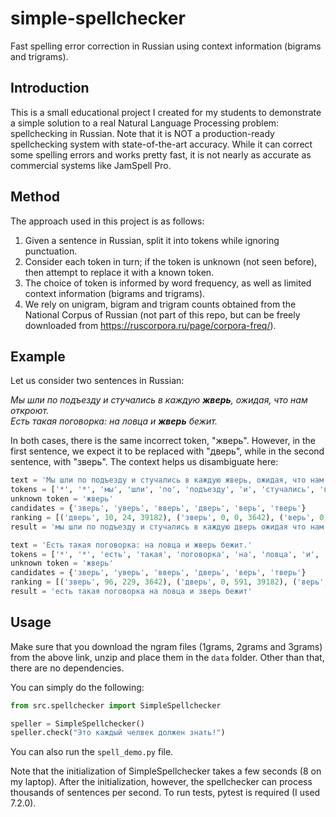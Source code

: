 # simple-spellchecker

Fast spelling error correction in Russian using context information (bigrams and trigrams).

## Introduction

This is a small educational project I created for my students to demonstrate a simple solution to a real Natural Language Processing problem: 
spellchecking in Russian. 
Note that it is NOT a production-ready spellchecking system with state-of-the-art accuracy. 
While it can correct some spelling errors and works pretty fast, it is not nearly as accurate as commercial systems like JamSpell Pro.

## Method

The approach used in this project is as follows: 

1. Given a sentence in Russian, split it into tokens while ignoring punctuation.
2. Consider each token in turn; if the token is unknown (not seen before), then attempt to replace it with a known token.
3. The choice of token is informed by word frequency, as well as limited context information (bigrams and trigrams). 
4. We rely on unigram, bigram and trigram counts obtained from the National Corpus of Russian (not part of this repo, but can be freely downloaded from https://ruscorpora.ru/page/corpora-freq/).

## Example

Let us consider two sentences in Russian:

*Мы шли по подъезду и стучались в каждую **жверь**, ожидая, что нам откроют.  
Есть такая поговорка: на ловца и **жверь** бежит.*

In both cases, there is the same incorrect token, "жверь". 
However, in the first sentence, we expect it to be replaced with "дверь", while in the second sentence, with "зверь". 
The context helps us disambiguate here:

```python
text = 'Мы шли по подъезду и стучались в каждую жверь, ожидая, что нам откроют.'
tokens = ['*', '*', 'мы', 'шли', 'по', 'подъезду', 'и', 'стучались', 'в', 'каждую', 'жверь', 'ожидая', 'что', 'нам', 'откроют', '$', '$']
unknown token = 'жверь'
candidates = {'зверь', 'уверь', 'вверь', 'дверь', 'верь', 'тверь'}
ranking = [('дверь', 10, 24, 39182), ('зверь', 0, 0, 3642), ('верь', 0, 0, 1164), ('тверь', 0, 0, 504), ('уверь', 0, 0, 22), ('вверь', 0, 0, 3)]
result = 'мы шли по подъезду и стучались в каждую дверь ожидая что нам откроют'

text = 'Есть такая поговорка: на ловца и жверь бежит.'
tokens = ['*', '*', 'есть', 'такая', 'поговорка', 'на', 'ловца', 'и', 'жверь', 'бежит', '$', '$']
unknown token = 'жверь'
candidates = {'зверь', 'уверь', 'вверь', 'дверь', 'верь', 'тверь'}
ranking = [('зверь', 96, 229, 3642), ('дверь', 0, 591, 39182), ('верь', 0, 79, 1164), ('тверь', 0, 14, 504), ('уверь', 0, 3, 22), ('вверь', 0, 0, 3)]
result = 'есть такая поговорка на ловца и зверь бежит'
```

## Usage

Make sure that you download the ngram files (1grams, 2grams and 3grams) from the above link, unzip and place them in the `data` folder. 
Other than that, there are no dependencies. 

You can simply do the following:

```python
from src.spellchecker import SimpleSpellchecker

speller = SimpleSpellchecker()
speller.check("Это каждый челвек должен знать!")
```

You can also run the `spell_demo.py` file.

Note that the initialization of SimpleSpellchecker takes a few seconds (8 on my laptop). 
After the initialization, however, the spellchecker can process thousands of sentences per second.
To run tests, pytest is required (I used 7.2.0).  
